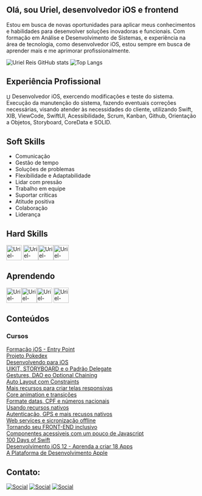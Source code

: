 ## Olá, sou Uriel, desenvolvedor iOS e frontend

Estou em busca de novas oportunidades para aplicar meus conhecimentos e habilidades para desenvolver soluções inovadoras e funcionais. Com formação em Análise e Desenvolvimento de Sistemas, e experiência na área de tecnologia, como desenvolvedor iOS, estou sempre em busca de aprender mais e me aprimorar profissionalmente.

![Uriel Reis GitHub stats](https://github-readme-stats.vercel.app/api?username=urielreis&show_icons=true&theme=dark)
![Top Langs](https://github-readme-stats.vercel.app/api/top-langs/?username=urielreis&layout=compact&lang_count=16&theme=dark)

## Experiência Profissional

<img align="center" alt="Uriel-Swift" heigth="10" width="15" src="https://cdn.jsdelivr.net/gh/devicons/devicon/icons/swift/swift-original.svg" />Desenvolvedor iOS, exercendo modificações e teste do sistema. Execução da manutenção do sistema, fazendo eventuais correções necessárias, visando atender às necessidades do cliente, utilizando Swift, XIB, ViewCode, SwiftUI, Acessibilidade, Scrum, Kanban, Github, Orientação a Objetos, Storyboard, CoreData e SOLID.

## Soft Skills

<ul>
<li> Comunicação </li>
<li> Gestão de tempo </li>
<li> Soluções de problemas </li>
<li> Flexibilidade e Adaptabilidade </li>
<li> Lidar com pressão </li>
<li> Trabalho em equipe </li>
<li> Suportar críticas </li>
<li> Atitude positiva </li>
<li> Colaboração </li>
<li> Liderança </li>
</ul>

## Hard Skills

<img align="center" alt="Uriel-Swift" heigth="30" width="40" src="https://cdn.jsdelivr.net/gh/devicons/devicon/icons/swift/swift-original.svg" />
<img align="center" alt="Uriel-Swift" heigth="30" width="40" src="https://cdn.jsdelivr.net/gh/devicons/devicon/icons/html5/html5-original-wordmark.svg" /><img  align="center" alt="Uriel-Swift" heigth="30" width="40" src="https://cdn.jsdelivr.net/gh/devicons/devicon/icons/css3/css3-original-wordmark.svg" /><img align="center" alt="Uriel-Swift" heigth="30" width="40" src="https://cdn.jsdelivr.net/gh/devicons/devicon/icons/github/github-original-wordmark.svg" />


## Aprendendo

<img align="center" alt="Uriel-Swift" heigth="30" width="40" src="https://cdn.jsdelivr.net/gh/devicons/devicon/icons/java/java-original-wordmark.svg" /><img align="center" alt="Uriel-Swift" heigth="30" width="40" src="https://cdn.jsdelivr.net/gh/devicons/devicon/icons/javascript/javascript-original.svg" /><img align="center" alt="Uriel-Swift" heigth="30" width="40" src="https://cdn.jsdelivr.net/gh/devicons/devicon/icons/typescript/typescript-original.svg" />
<img align="center" alt="Uriel-Swift" heigth="30" width="40" src="https://cdn.jsdelivr.net/gh/devicons/devicon/icons/python/python-original-wordmark.svg"/>


## Conteúdos 

### Cursos

<a href="https://www.linkedin.com/feed/update/urn:li:activity:6919706786325258240/">Formação iOS - Entry Point</a><br>
<a href="https://www.linkedin.com/feed/update/urn:li:activity:6919952847350448128/">Projeto Pokedex</a><br>
<a href="https://www.linkedin.com/feed/update/urn:li:activity:6948333526626799616/">Desenvolvendo para iOS</a><br>
<a href="https://www.linkedin.com/feed/update/urn:li:activity:6948411475128418304/">UIKIT, STORYBOARD e o Padrão Delegate</a><br>
<a href="https://www.linkedin.com/feed/update/urn:li:activity:6948632625909538816/">Gestures, DAO eo Optional Chaining</a><br>
<a href="https://www.linkedin.com/feed/update/urn:li:activity:6949710985662234624/">Auto Layout com Constraints</a><br>
<a href="https://www.linkedin.com/feed/update/urn:li:activity:6949809078034415616/">Mais recursos para criar telas responsivas</a><br>
<a href="https://www.linkedin.com/feed/update/urn:li:activity:6950077450919809025/">Core animation e transições</a><br>
<a href="https://www.linkedin.com/feed/update/urn:li:activity:6950454836492435456/">Formate datas, CPF e números nacionais</a><br>
<a href="https://www.linkedin.com/feed/update/urn:li:activity:6951174680607129600/">Usando recursos nativos</a><br>
<a href="https://www.linkedin.com/feed/update/urn:li:activity:6952285130094743552/">Autenticação, GPS e mais recusos nativos</a><br>
<a href="https://www.linkedin.com/feed/update/urn:li:activity:6953001751771824128/">Web services e sicronização offline</a><br>
<a href="https://www.linkedin.com/feed/update/urn:li:activity:6954825922965311488/">Tornando seu FRONT-END inclusivo</a><br>
<a href="https://www.linkedin.com/feed/update/urn:li:activity:6955517416604880896//">Componentes acessiveis com um pouco de Javascript</a><br>
<a href="https://www.linkedin.com/feed/update/urn:li:activity:6981692450041917440/">100 Days of Swift</a><br>
<a href="https://www.linkedin.com/feed/update/urn:li:activity:7042606411964387328/">Desenvolvimento iOS 12 - Aprenda a criar 18 Apps</a><br>
<a href="https://www.linkedin.com/feed/update/urn:li:activity:7061732145148440576/">A Plataforma de Desenvolvimento Apple</a><br>



## Contato:
 [![Social](https://img.shields.io/badge/WhatsApp-25D366?style=for-the-badge&logo=whatsapp&logoColor=white)](https://wa.me/5511952017295)
[![Social](https://img.shields.io/badge/LinkedIn-0077B5?style=for-the-badge&logo=linkedin&logoColor=white)](https://www.linkedin.com/in/uriel-reis-23ba9a219/)
[![Social](https://img.shields.io/badge/Gmail-D14836?style=for-the-badge&logo=gmail&logoColor=white)](mailto:urielreis1992@yahoo.com.br?subject=&body=)



